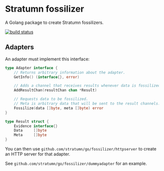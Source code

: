 # Stratumn fossilizer

A Golang package to create Stratumn fossilizers.

[![build status](https://travis-ci.org/stratumn/fossilizer.svg)](https://travis-ci.org/stratumn/fossilizer.svg)

## Adapters

An adapter must implement this interface:

```go
type Adapter interface {
	// Returns arbitrary information about the adapter.
	GetInfo() (interface{}, error)

	// Adds a channel that receives results whenever data is fossilized.
	AddResultChan(resultChan chan *Result)

	// Requests data to be fossilized.
	// Meta is arbitrary data that will be sent to the result channels.
	Fossilize(data []byte, meta []byte) error
}

type Result struct {
	Evidence interface{}
	Data     []byte
	Meta     []byte
}
```

You can then use `github.com/stratumn/go/fossilizer/httpserver` to create an HTTP server for that adapter.

See `github.com/stratumn/go/fossilizer/dummyadapter` for an example.
